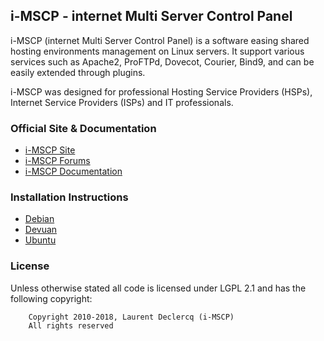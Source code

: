## i-MSCP - internet Multi Server Control Panel

i-MSCP (internet Multi Server Control Panel) is a software easing shared
hosting environments management on Linux servers. It support various services
such as Apache2, ProFTPd, Dovecot, Courier, Bind9, and can be easily extended
through plugins.

i-MSCP was designed for professional Hosting Service Providers (HSPs), Internet
Service Providers (ISPs) and IT professionals.

### Official Site & Documentation

* [i-MSCP Site](https://i-mscp.net/)
* [i-MSCP Forums](https://i-mscp.net/index.php/BoardList/)
* [i-MSCP Documentation](https://wiki.i-mscp.net/doku.php)

### Installation Instructions

* [Debian](./docs/Debian/INSTALL.md)
* [Devuan](./docs/Devuan/INSTALL.md)
* [Ubuntu](./docs/Ubuntu/INSTALL.md)

### License

Unless otherwise stated all code is licensed under LGPL 2.1 and has the
following copyright:

```
    Copyright 2010-2018, Laurent Declercq (i-MSCP)
    All rights reserved
```

